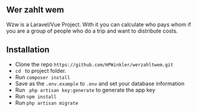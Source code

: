 
## Wer zahlt wem

Wzw is a Laravel/Vue Project. With it you can calculate who pays whom if you are a group of people
who do a trip and want to distribute costs.

## Installation

* Clone the repo ` https://github.com/HPWinkler/werzahltwem.git `
* `cd ` to project folder. 
* Run ` composer install `
* Save as the `.env.example` to `.env` and set your database information 
* Run ` php artisan key:generate` to generate the app key
* Run ` npm install ` 
* Run ` php artisan migrate ` 